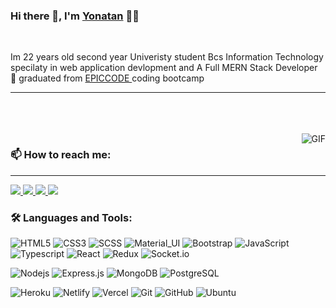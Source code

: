 
### Hi there 👋, I'm [Yonatan](https://github.com/yonatanski/) 👨‍💻


<br/>

<p>
Im 22 years old second year Univeristy student  Bcs Information Technology specilaty in web application devlopment and  A Full MERN Stack  Developer 🚀  graduated from <a href="[https://github.com/anuraghazra/github-readme-stats](https://epicode.com/)">EPICCODE </a> coding bootcamp 
  <hr/>
<br/>
<br/>
<br/>

  <img align="right" alt="GIF" src="https://media.giphy.com/media/13HgwGsXF0aiGY/giphy.gif" />


<h3>📫 How to reach me:</h3>
<hr />
<div>
  
<a href="mailto:yonatanderibe6@gmail.com">
  <img src="https://img.shields.io/badge/Gmail-red?style=for-the-badge&logo=google"/>
</a>
  
 <a href="https://www.linkedin.com/in/yonathanski/">
   <img src="https://img.shields.io/badge/Linkedin-informational?style=for-the-badge&logo=linkedin"/>
 </a>
  
 <a href="https://www.instagram.com/yonathanski/">
  <img src="https://img.shields.io/badge/Instagram-purple?style=for-the-badge&logo=instagram"/>
  </a>
  
  <a href="https://twitter.com/yonatan_gosaye">
 <img src="https://img.shields.io/badge/Twitter-blue?style=for-the-badge&logo=twitter"/>
  </a>
 
 </div>
  

### 🛠️ Languages and Tools:

![HTML5](https://img.shields.io/badge/-HTML5-black?style=flat-square&logo=html5&logoColor=white)
![CSS3](https://img.shields.io/badge/-CSS3-black?style=flat-square&logo=css3)
![SCSS](https://img.shields.io/badge/-SCSS-black?style=flat-square&logo=SASS)
![Material_UI](https://img.shields.io/badge/-Material_UI-black?style=flat-square&logo=material-ui)
![Bootstrap](https://img.shields.io/badge/-Bootstrap-black?style=flat-square&logo=bootstrap)
![JavaScript](https://img.shields.io/badge/-JavaScript-black?style=flat-square&logo=javascript)
![Typescript](https://img.shields.io/badge/-Typescript-black?style=flat-square&logo=typescript)
![React](https://img.shields.io/badge/-React-black?style=flat-square&logo=react)
![Redux](https://img.shields.io/badge/-Redux-black?style=flat-square&logo=Redux)
![Socket.io](https://img.shields.io/badge/-Socket-black?style=flat-square&logo=socket.io)

![Nodejs](https://img.shields.io/badge/-Nodejs-black?style=flat-square&logo=Node.js)
![Express.js](https://img.shields.io/badge/-Express-black?style=flat-square&logo=expressjs)
![MongoDB](https://img.shields.io/badge/-MongoDB-black?style=flat-square&logo=mongodb)
![PostgreSQL](https://img.shields.io/badge/-PostgreSQL-black?style=flat-square&logo=postgresql)

![Heroku](https://img.shields.io/badge/-Heroku-black?style=flat-square&logo=heroku)
![Netlify](https://img.shields.io/badge/-Netlify-black?style=flat-square&logo=netlify)
![Vercel](https://img.shields.io/badge/-Vercel-black?style=flat-square&logo=vercel)
![Git](https://img.shields.io/badge/-Git-black?style=flat-square&logo=git)
![GitHub](https://img.shields.io/badge/-GitHub-black?style=flat-square&logo=github)
![Ubuntu](https://img.shields.io/badge/-Ubuntu-black?style=flat-square&logo=ubuntu)


